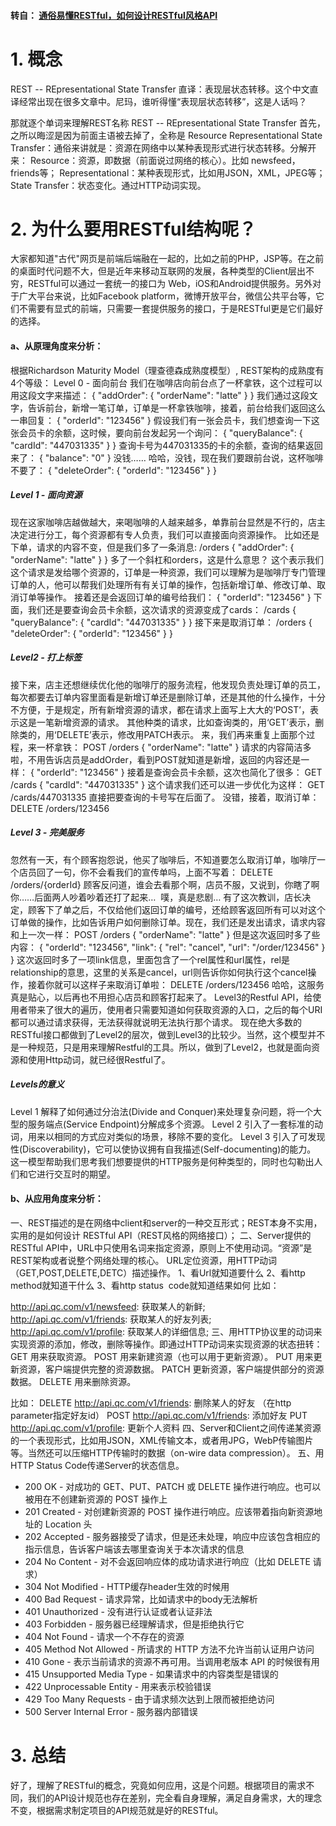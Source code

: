 #### 转自： [通俗易懂RESTful，如何设计RESTful风格API](https://blog.csdn.net/a78270528/article/details/78469758)

# 1. 概念
REST -- REpresentational State Transfer 直译：表现层状态转移。这个中文直译经常出现在很多文章中。尼玛，谁听得懂“表现层状态转移”，这是人话吗？

那就逐个单词来理解REST名称
REST -- REpresentational State Transfer
首先，之所以晦涩是因为前面主语被去掉了，全称是 Resource Representational State Transfer：通俗来讲就是：资源在网络中以某种表现形式进行状态转移。分解开来：
Resource：资源，即数据（前面说过网络的核心）。比如 newsfeed，friends等；
Representational：某种表现形式，比如用JSON，XML，JPEG等；
State Transfer：状态变化。通过HTTP动词实现。

# 2. 为什么要用RESTful结构呢？
大家都知道"古代"网页是前端后端融在一起的，比如之前的PHP，JSP等。在之前的桌面时代问题不大，但是近年来移动互联网的发展，各种类型的Client层出不穷，RESTful可以通过一套统一的接口为 Web，iOS和Android提供服务。另外对于广大平台来说，比如Facebook platform，微博开放平台，微信公共平台等，它们不需要有显式的前端，只需要一套提供服务的接口，于是RESTful更是它们最好的选择。

#### a、从原理角度来分析：
根据Richardson Maturity Model（理查德森成熟度模型）, REST架构的成熟度有4个等级：
Level 0 - 面向前台
我们在咖啡店向前台点了一杯拿铁，这个过程可以用这段文字来描述：
{
    "addOrder": {
        "orderName": "latte"
    }
}
我们通过这段文字，告诉前台，新增一笔订单，订单是一杯拿铁咖啡，接着，前台给我们返回这么一串回复：
{
    "orderId": "123456"
}
假设我们有一张会员卡，我们想查询一下这张会员卡的余额，这时候，要向前台发起另一个询问：
{
    "queryBalance": {
        "cardId": "447031335"
    }
}
查询卡号为447031335的卡的余额，查询的结果返回来了：
{
    "balance": "0"
}
没钱……
哈哈，没钱，现在我们要跟前台说，这杯咖啡不要了：
{
    "deleteOrder": {
        "orderId": "123456"
    }
}


##### Level 1 - 面向资源
现在这家咖啡店越做越大，来喝咖啡的人越来越多，单靠前台显然是不行的，店主决定进行分工，每个资源都有专人负责，我们可以直接面向资源操作。
比如还是下单，请求的内容不变，但是我们多了一条消息:
/orders
{
    "addOrder": {
        "orderName": "latte"
    }
}
多了一个斜杠和orders，这是什么意思？
这个表示我们这个请求是发给哪个资源的，订单是一种资源，我们可以理解为是咖啡厅专门管理订单的人，他可以帮我们处理所有有关订单的操作，包括新增订单、修改订单、取消订单等操作。
接着还是会返回订单的编号给我们：
{
    "orderId": "123456"
}
下面，我们还是要查询会员卡余额，这次请求的资源变成了cards：
/cards
{
    "queryBalance": {
        "cardId": "447031335"
    }
}
接下来是取消订单：
/orders
{
    "deleteOrder": {
        "orderId": "123456"
    }
}


##### Level2 - 打上标签
接下来，店主还想继续优化他的咖啡厅的服务流程，他发现负责处理订单的员工，每次都要去订单内容里面看是新增订单还是删除订单，还是其他的什么操作，十分不方便，于是规定，所有新增资源的请求，都在请求上面写上大大的‘POST’，表示这是一笔新增资源的请求。
其他种类的请求，比如查询类的，用‘GET’表示，删除类的，用‘DELETE’表示，修改用PATCH表示。
来，我们再来重复上面那个过程，来一杯拿铁：
POST /orders
{
    "orderName": "latte"
}
请求的内容简洁多啦，不用告诉店员是addOrder，看到POST就知道是新增，返回的内容还是一样：
{
    "orderId": "123456"
}
接着是查询会员卡余额，这次也简化了很多：
GET /cards
{
    "cardId": "447031335"
}
这个请求我们还可以进一步优化为这样：
GET /cards/447031335
直接把要查询的卡号写在后面了。
没错，接着，取消订单：
DELETE /orders/123456


##### Level 3 - 完美服务
忽然有一天，有个顾客抱怨说，他买了咖啡后，不知道要怎么取消订单，咖啡厅一个店员回了一句，你不会看我们的宣传单吗，上面不写着：
DELETE /orders/{orderId}
顾客反问道，谁会去看那个啊，店员不服，又说到，你瞎了啊你……后面两人吵着吵着还打了起来… 
噗，真是悲剧…
有了这次教训，店长决定，顾客下了单之后，不仅给他们返回订单的编号，还给顾客返回所有可以对这个订单做的操作，比如告诉用户如何删除订单。现在，我们还是发出请求，请求内容和上一次一样：
POST /orders
{
    "orderName": "latte"
}
但是这次返回时多了些内容：
{
    "orderId": "123456",
    "link": {
        "rel": "cancel",
        "url": "/order/123456"
    }
}
这次返回时多了一项link信息，里面包含了一个rel属性和url属性，rel是relationship的意思，这里的关系是cancel，url则告诉你如何执行这个cancel操作，接着你就可以这样子来取消订单啦：
DELETE /orders/123456
哈哈，这服务真是贴心，以后再也不用担心店员和顾客打起来了。
Level3的Restful API，给使用者带来了很大的遍历，使用者只需要知道如何获取资源的入口，之后的每个URI都可以通过请求获得，无法获得就说明无法执行那个请求。
现在绝大多数的RESTful接口都做到了Level2的层次，做到Level3的比较少。当然，这个模型并不是一种规范，只是用来理解Restful的工具。所以，做到了Level2，也就是面向资源和使用Http动词，就已经很Restful了。


##### Levels的意义
Level 1 解释了如何通过分治法(Divide and Conquer)来处理复杂问题，将一个大型的服务端点(Service Endpoint)分解成多个资源。
Level 2 引入了一套标准的动词，用来以相同的方式应对类似的场景，移除不要的变化。
Level 3 引入了可发现性(Discoverability)，它可以使协议拥有自我描述(Self-documenting)的能力。
这一模型帮助我们思考我们想要提供的HTTP服务是何种类型的，同时也勾勒出人们和它进行交互时的期望。


#### b、从应用角度来分析：
一、REST描述的是在网络中client和server的一种交互形式；REST本身不实用，实用的是如何设计 RESTful API（REST风格的网络接口）；
二、Server提供的RESTful API中，URL中只使用名词来指定资源，原则上不使用动词。“资源”是REST架构或者说整个网络处理的核心。
URL定位资源，用HTTP动词（GET,POST,DELETE,DETC）描述操作。
1、看Url就知道要什么
2、看http method就知道干什么
3、看http status  code就知道结果如何
比如：

http://api.qc.com/v1/newsfeed: 获取某人的新鲜; 
http://api.qc.com/v1/friends: 获取某人的好友列表;
http://api.qc.com/v1/profile: 获取某人的详细信息;
三、用HTTP协议里的动词来实现资源的添加，修改，删除等操作。即通过HTTP动词来实现资源的状态扭转：
GET 用来获取资源。
POST 用来新建资源（也可以用于更新资源）。
PUT 用来更新资源，客户端提供完整的资源数据。
PATCH 更新资源，客户端提供部分的资源数据。
DELETE 用来删除资源。

比如：
DELETE http://api.qc.com/v1/friends: 删除某人的好友 （在http parameter指定好友id）
POST http://api.qc.com/v1/friends: 添加好友
PUT http://api.qc.com/v1/profile: 更新个人资料
四、Server和Client之间传递某资源的一个表现形式，比如用JSON，XML传输文本，或者用JPG，WebP传输图片等。当然还可以压缩HTTP传输时的数据（on-wire data compression）。
五、用 HTTP Status Code传递Server的状态信息。
* 200 OK - 对成功的 GET、PUT、PATCH 或 DELETE 操作进行响应。也可以被用在不创建新资源的 POST 操作上
* 201 Created - 对创建新资源的 POST 操作进行响应。应该带着指向新资源地址的 Location 头
* 202 Accepted - 服务器接受了请求，但是还未处理，响应中应该包含相应的指示信息，告诉客户端该去哪里查询关于本次请求的信息
* 204 No Content - 对不会返回响应体的成功请求进行响应（比如 DELETE 请求）
* 304 Not Modified - HTTP缓存header生效的时候用
* 400 Bad Request - 请求异常，比如请求中的body无法解析
* 401 Unauthorized - 没有进行认证或者认证非法
* 403 Forbidden - 服务器已经理解请求，但是拒绝执行它
* 404 Not Found - 请求一个不存在的资源
* 405 Method Not Allowed - 所请求的 HTTP 方法不允许当前认证用户访问
* 410 Gone - 表示当前请求的资源不再可用。当调用老版本 API 的时候很有用
* 415 Unsupported Media Type - 如果请求中的内容类型是错误的
* 422 Unprocessable Entity - 用来表示校验错误
* 429 Too Many Requests - 由于请求频次达到上限而被拒绝访问
* 500 Server Internal Error - 服务器内部错误

# 3. 总结
好了，理解了RESTful的概念，究竟如何应用，这是个问题。根据项目的需求不同，我们的API设计规范也存在差别，完全看自身理解，满足自身需求，大的理念不变，根据需求制定项目的API规范就是好的RESTful。


